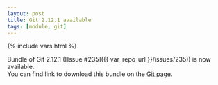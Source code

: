 ```yaml
---
layout: post
title: Git 2.12.1 available
tags: [module, git]
---
```

{% include vars.html %}

Bundle of Git 2.12.1 ([Issue #235]({{ var_repo_url }}/issues/235)) is now available.<br />
You can find link to download this bundle on the [Git page](/tools/git).